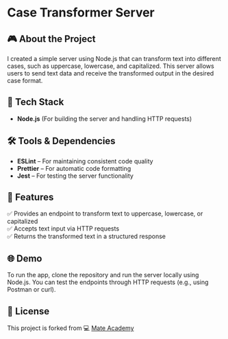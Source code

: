 # Case Transformer Server

## 🎮 About the Project
I created a simple server using Node.js that can transform text into different cases, such as uppercase, lowercase, and capitalized. This server allows users to send text data and receive the transformed output in the desired case format.

## 🚀 Tech Stack
- **Node.js** (For building the server and handling HTTP requests)

## 🛠️ Tools & Dependencies
- **ESLint** – For maintaining consistent code quality  
- **Prettier** – For automatic code formatting  
- **Jest** – For testing the server functionality  

## 📌 Features
✅ Provides an endpoint to transform text to uppercase, lowercase, or capitalized  
✅ Accepts text input via HTTP requests  
✅ Returns the transformed text in a structured response  

## 🌐 Demo
To run the app, clone the repository and run the server locally using Node.js. You can test the endpoints through HTTP requests (e.g., using Postman or curl).

## 📜 License
This project is forked from 💻 [Mate Academy](https://github.com/mate-academy/node_case-transformer-server)
